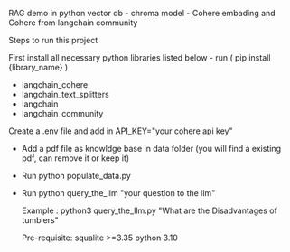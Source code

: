 RAG demo in python
vector db - chroma
model - Cohere embading and Cohere from langchain community

Steps to run this project

First install all necessary python libraries listed below - run ( pip install {library_name} )

* langchain_cohere
* langchain_text_splitters
* langchain
* langchain_community

Create a .env file and add in
API_KEY="your cohere api key"

* Add a pdf file as knowldge base in data folder (you will find a existing pdf, can remove it or keep it)
* Run python populate_data.py
* Run python query_the_llm "your question to the llm"

  Example : python3 query_the_llm.py "What are the Disadvantages of tumblers"

  Pre-requisite: squalite >=3.35
  python 3.10
